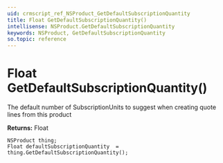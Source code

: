 ```yaml
---
uid: crmscript_ref_NSProduct_GetDefaultSubscriptionQuantity
title: Float GetDefaultSubscriptionQuantity()
intellisense: NSProduct.GetDefaultSubscriptionQuantity
keywords: NSProduct, GetDefaultSubscriptionQuantity
so.topic: reference
---
```


# Float GetDefaultSubscriptionQuantity()

The default number of SubscriptionUnits to suggest when creating quote lines from this product

**Returns:** Float

```crmscript
NSProduct thing;
Float defaultSubscriptionQuantity  = thing.GetDefaultSubscriptionQuantity();
```

